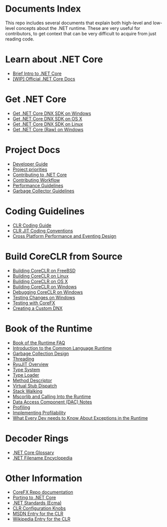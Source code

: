 Documents Index
===============

This repo includes several documents that explain both high-level and low-level concepts about the .NET runtime. These are very useful for contributors, to get context that can be very difficult to acquire from just reading code.

Learn about .NET Core
====================

- [Brief Intro to .NET Core](dotnetcore-intro.md)
- [[WIP] Official .NET Core Docs](http://dotnet.readthedocs.org)

Get .NET Core
=============

- [Get .NET Core DNX SDK on Windows](get-dotnetcore-dnx-windows.md)
- [Get .NET Core DNX SDK on OS X](get-dotnetcore-dnx-osx.md)
- [Get .NET Core DNX SDK on Linux](get-dotnetcore-dnx-linux.md)
- [Get .NET Core (Raw) on Windows](get-dotnetcore-windows.md)

Project Docs
============

- [Developer Guide](developer-guide.md)
- [Project priorities](project-priorities.md)
- [Contributing to .NET Core](contributing.md)
- [Contributing Workflow](contributing-workflow.md)
- [Performance Guidelines](performance-guidelines.md)
- [Garbage Collector Guidelines](garbage-collector-guidelines.md)

Coding Guidelines
=================

- [CLR Coding Guide](clr-code-guide.md)
- [CLR JIT Coding Conventions](clr-jit-coding-conventions.md)
- [Cross Platform Performance and Eventing Design](cross-platform-performance-and-eventing.md)

Build CoreCLR from Source
=========================

- [Building CoreCLR on FreeBSD](freebsd-instructions.md)
- [Building CoreCLR on Linux](linux-instructions.md)
- [Building CoreCLR on OS X](osx-instructions.md)
- [Building CoreCLR on Windows](windows-instructions.md)
- [Debugging CoreCLR on Windows](windows-debugging-instructions.md)
- [Testing Changes on Windows](windows-test-instructions.md)
- [Testing with CoreFX](testing-with-corefx.md)
- [Creating a Custom DNX](custom-dnx-instructions.md)

Book of the Runtime
===================

- [Book of the Runtime FAQ](botr-faq.md)
- [Introduction to the Common Language Runtime](intro-to-clr.md)
- [Garbage Collection Design](garbage-collection.md)
- [Threading](threading.md)
- [RyuJIT Overview](ryujit-overview.md)
- [Type System](type-system.md)
- [Type Loader](type-loader.md)
- [Method Descriptor](method-descriptor.md)
- [Virtual Stub Dispatch](virtual-stub-dispatch.md)
- [Stack Walking](stackwalking.md)
- [Mscorlib and Calling Into the Runtime](mscorlib.md)
- [Data Access Component (DAC) Notes](dac-notes.md)
- [Profiling](profiling.md)
- [Implementing Profilability](profilability.md)
- [What Every Dev needs to Know About Exceptions in the Runtime](exceptions.md)

Decoder Rings
=============

- [.NET Core Glossary](glossary.md)
- [.NET Filename Encyclopedia](dotnet-filenames.md)

Other Information
=================

- [CoreFX Repo documentation](https://github.com/dotnet/corefx/tree/master/Documentation)
- [Porting to .NET Core](https://github.com/dotnet/corefx/blob/master/Documentation/support-dotnet-core-instructions.md)
- [.NET Standards (Ecma)](dotnet-standards.md)
- [CLR Configuration Knobs](clr-configuration-knobs.md)
- [MSDN Entry for the CLR](http://msdn.microsoft.com/library/8bs2ecf4.aspx)
- [Wikipedia Entry for the CLR](http://en.wikipedia.org/wiki/Common_Language_Runtime)
